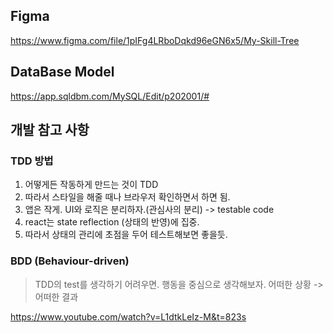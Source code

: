 
## Figma

https://www.figma.com/file/1pIFg4LRboDqkd96eGN6x5/My-Skill-Tree

## DataBase Model

https://app.sqldbm.com/MySQL/Edit/p202001/#


## 개발 참고 사항

### TDD 방법

1. 어떻게든 작동하게 만드는 것이 TDD
2. 따라서 스타일을 해줄 때나 브라우저 확인하면서 하면 됨.
3. 앱은 작게. UI와 로직은 분리하자.(관심사의 분리) -> testable code
4. react는 state reflection (상태의 반영)에 집중.
5. 따라서 상태의 관리에 초점을 두어 테스트해보면 좋을듯.

### BDD (Behaviour-driven)

> TDD의 test를 생각하기 어려우면. 행동을 중심으로 생각해보자. 어떠한 상황 -> 어떠한 결과

https://www.youtube.com/watch?v=L1dtkLeIz-M&t=823s
